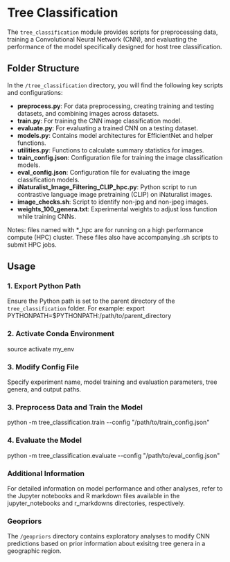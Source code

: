 # Tree Classification

The `tree_classification` module provides scripts for preprocessing data, training a Convolutional Neural Network (CNN), and evaluating the performance of the model specifically designed for host tree classification.

## Folder Structure

In the `/tree_classification` directory, you will find the following key scripts and configurations:

- **preprocess.py**: For data preprocessing, creating training and testing datasets, and combining images across datasets.
- **train.py**: For training the CNN image classification model.
- **evaluate.py**: For evaluating a trained CNN on a testing dataset.
- **models.py**: Contains model architectures for EfficientNet and helper functions.
- **utilities.py**: Functions to calculate summary statistics for images.
- **train_config.json**: Configuration file for training the image classification models.
- **eval_config.json**: Configuration file for evaluating the image classification models.
- **iNaturalist_Image_Filtering_CLIP_hpc.py**: Python script to run contrastive language image pretraining (CLIP) on iNaturalist images.
- **image_checks.sh**: Script to identify non-jpg and non-jpeg images.
- **weights_100_genera.txt**: Experimental weights to adjust loss function while training CNNs.

Notes: files named with *_hpc are for running on a high performance compute (HPC) cluster. These files also have accompanying .sh scripts to submit HPC jobs.

## Usage

### 1. Export Python Path
Ensure the Python path is set to the parent directory of the `tree_classification` folder. For example:
export PYTHONPATH=$PYTHONPATH:/path/to/parent_directory

### 2. Activate Conda Environment
source activate my_env

### 3. Modify Config File
Specify experiment name, model training and evaluation parameters, tree genera, and output paths.

### 3. Preprocess Data and Train the Model
python -m tree_classification.train --config "/path/to/train_config.json"

### 4. Evaluate the Model
python -m tree_classification.evaluate --config "/path/to/eval_config.json"

### Additional Information
For detailed information on model performance and other analyses, refer to the Jupyter notebooks and R markdown files available in the jupyter_notebooks and r_markdowns directories, respectively.

### Geopriors
The `/geopriors` directory contains exploratory analyses to modify CNN predictions based on prior information about exisitng tree genera in a geographic region.
